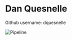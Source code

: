 # Dan Quesnelle

Github username: dquesnelle

![Pipeline](/Users/DanielQuesnelle/R_Data/812-Core-Assignment/Pipeline.png)



 
 
 